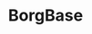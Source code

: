 ---
codehost: https://github.com/borgbase
logohandle: borgbase
sort: borgbase
title: BorgBase
website: https://www.borgbase.com/
---